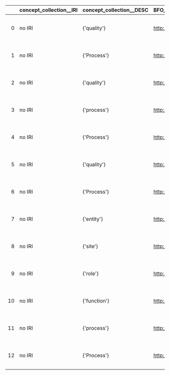 |    | concept_collection__IRI   | concept_collection__DESC   | BFO_IRI                                    | BFO_DESC                                       |
|---:|:--------------------------|:---------------------------|:-------------------------------------------|:-----------------------------------------------|
|  0 | no IRI                    | {'quality'}                | http://purl.obolibrary.org/obo/BFO_0000019 | {'label': 'quality', 'prefLabel': 'quality'}   |
|  1 | no IRI                    | {'Process'}                | http://purl.obolibrary.org/obo/BFO_0000015 | {'label': 'Process', 'prefLabel': 'Process'}   |
|  2 | no IRI                    | {'quality'}                | http://purl.obolibrary.org/obo/BFO_0000019 | {'label': 'quality', 'prefLabel': 'quality'}   |
|  3 | no IRI                    | {'process'}                | http://purl.obolibrary.org/obo/BFO_0000015 | {'label': 'process', 'prefLabel': 'process'}   |
|  4 | no IRI                    | {'Process'}                | http://purl.obolibrary.org/obo/BFO_0000015 | {'label': 'Process', 'prefLabel': 'Process'}   |
|  5 | no IRI                    | {'quality'}                | http://purl.obolibrary.org/obo/BFO_0000019 | {'label': 'quality', 'prefLabel': 'quality'}   |
|  6 | no IRI                    | {'Process'}                | http://purl.obolibrary.org/obo/BFO_0000015 | {'label': 'Process', 'prefLabel': 'Process'}   |
|  7 | no IRI                    | {'entity'}                 | http://purl.obolibrary.org/obo/BFO_0000001 | {'label': 'entity', 'prefLabel': 'entity'}     |
|  8 | no IRI                    | {'site'}                   | http://purl.obolibrary.org/obo/BFO_0000029 | {'label': 'site', 'prefLabel': 'site'}         |
|  9 | no IRI                    | {'role'}                   | http://purl.obolibrary.org/obo/BFO_0000023 | {'label': 'role', 'prefLabel': 'role'}         |
| 10 | no IRI                    | {'function'}               | http://purl.obolibrary.org/obo/BFO_0000034 | {'label': 'function', 'prefLabel': 'function'} |
| 11 | no IRI                    | {'process'}                | http://purl.obolibrary.org/obo/BFO_0000015 | {'label': 'process', 'prefLabel': 'process'}   |
| 12 | no IRI                    | {'Process'}                | http://purl.obolibrary.org/obo/BFO_0000015 | {'label': 'Process', 'prefLabel': 'Process'}   |